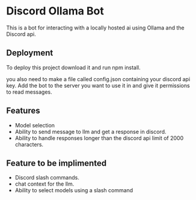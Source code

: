 # Discord Ollama Bot    

This is a bot for interacting with a locally hosted ai using Ollama and the Discord api.


## Deployment

To deploy this project download it and run npm install. 

you also need to make a file called config.json containing your discord api key. Add the bot to the server you want to use it in and give it permissions to read messages.


## Features

- Model selection
- Ability to send message to llm and get a response in discord.
- Ability to handle responses longer than the discord api limit of 2000 characters.

## Feature to be implimented

- Discord slash commands.
- chat context for the llm.
- Ability to select models using a slash command


